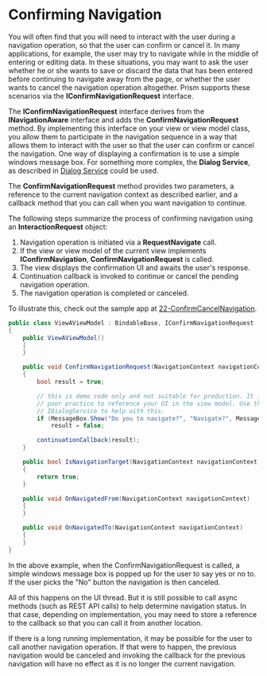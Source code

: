 # Confirming Navigation

You will often find that you will need to interact with the user during a navigation operation, so that the user can confirm or cancel it. In many applications, for example, the user may try to navigate while in the middle of entering or editing data. In these situations, you may want to ask the user whether he or she wants to save or discard the data that has been entered before continuing to navigate away from the page, or whether the user wants to cancel the navigation operation altogether. Prism supports these scenarios via the **IConfirmNavigationRequest** interface.

The **IConfirmNavigationRequest** interface derives from the **INavigationAware** interface and adds the **ConfirmNavigationRequest** method. By implementing this interface on your view or view model class, you allow them to participate in the navigation sequence in a way that allows them to interact with the user so that the user can confirm or cancel the navigation. One way of displaying a confirmation is to use a simple windows message box. For something more complex, the **Dialog Service**, as described in [Dialog Service](../dialog-service.md) could be used.

The **ConfirmNavigationRequest** method provides two parameters, a reference to the current navigation context as described earlier, and a callback method that you can call when you want navigation to continue.

The following steps summarize the process of confirming navigation using an **InteractionRequest** object:

1. Navigation operation is initiated via a **RequestNavigate** call.
1. If the view or view model of the current view implements **IConfirmNavigation**, **ConfirmNavigationRequest** is called.
1. The view displays the confirmation UI and awaits the user's response.
1. Continuation callback is invoked to continue or cancel the pending navigation operation.
1. The navigation operation is completed or canceled.

To illustrate this, check out the sample app at [22-ConfirmCancelNavigation](https://github.com/PrismLibrary/Prism-Samples-Wpf/tree/master/22-ConfirmCancelNavigation).

```cs
public class ViewAViewModel : BindableBase, IConfirmNavigationRequest
{
    public ViewAViewModel()
    {
    }

    public void ConfirmNavigationRequest(NavigationContext navigationContext, Action<bool> continuationCallback)
    {
        bool result = true;

        // this is demo code only and not suitable for production. It is generally
        // poor practice to reference your UI in the view model. Use the Prism
        // IDialogService to help with this.
        if (MessageBox.Show("Do you to navigate?", "Navigate?", MessageBoxButton.YesNo) == MessageBoxResult.No)
            result = false;

        continuationCallback(result);
    }

    public bool IsNavigationTarget(NavigationContext navigationContext)
    {
        return true;
    }

    public void OnNavigatedFrom(NavigationContext navigationContext)
    {
    }

    public void OnNavigatedTo(NavigationContext navigationContext)
    {
    }
}
```

In the above example, when the ConfirmNavigationRequest is called, a simple windows message box is popped up for the user to say yes or no to. If the user picks the "No" button the navigation is then canceled.

All of this happens on the UI thread. But it is still possible to call async methods (such as REST API calls) to help determine navigation status. In that case, depending on implementation, you may need to store a reference to the callback so that you can call it from another location.

If there is a long running implementation, it may be possible for the user to call another navigation operation. If that were to happen, the previous navigation would be canceled and invoking the callback for the previous navigation will have no effect as it is no longer the current navigation.
